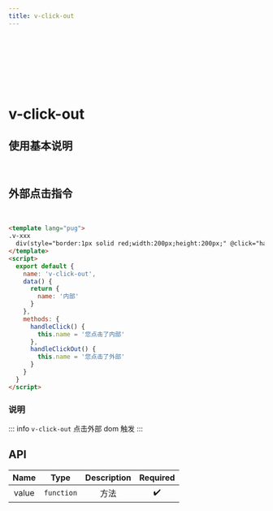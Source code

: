 ```yaml
---
title: v-click-out
---
```


<div style="width:100%;height:100px;"></div>
<Block >

<h1 v-copy="`v-click-out`" title="点击复制指令">v-click-out</h1>
<h2>使用基本说明</h2>

</Block>
 </br>

<Block>

## 外部点击指令

<v-click-out/>
</br>
<Example>

```html
<template lang="pug">
.v-xxx
  div(style="border:1px solid red;width:200px;height:200px;" @click="handleClick" v-click-out="handleClickOut") {{name}}
</template>
<script>
  export default {
    name: 'v-click-out',
    data() {
      return {
        name: '内部'
      }
    },
    methods: {
      handleClick() {
        this.name = '您点击了内部'
      },
      handleClickOut() {
        this.name = '您点击了外部'
      }
    }
  }
</script>
```

</Example>

</Block>

<div>

### 说明

::: info
`v-click-out` 点击外部 dom 触发
:::

## API

| Name  |    Type    | Description |      Required      |
| :---: | :--------: | :---------: | :----------------: |
| value | `function` |    方法     | :heavy_check_mark: |

</div>
